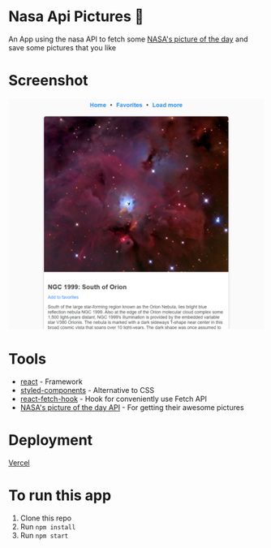 # Nasa Api Pictures 📝

An App using the nasa API to fetch some [NASA's picture of the day](https://apod.nasa.gov/apod/astropix.html) and save some pictures that you like

# Screenshot

<img src='./Screenshot.png' alt='An astronomical picture with their description on a card' width='1000' />

# Tools
* [react](https://es.reactjs.org/) - Framework
* [styled-components](https://styled-components.com/) - Alternative to CSS
* [react-fetch-hook](https://www.npmjs.com/package/react-fetch-hook) - Hook for conveniently use Fetch API
* [NASA's picture of the day API](https://api.nasa.gov/) - For getting their awesome pictures

# Deployment

[Vercel](https://nasa-api-pictures.vercel.app/)

# To run this app
1. Clone this repo
2. Run ```npm install```
3. Run ```npm start```

